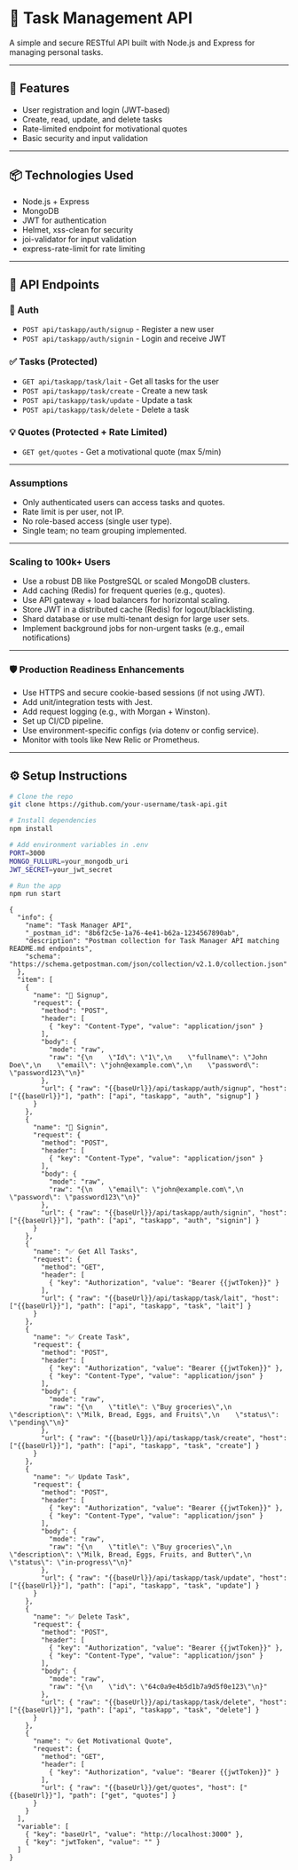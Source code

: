 # 📝 Task Management API

A simple and secure RESTful API built with Node.js and Express for managing personal tasks.

---

## 🚀 Features

- User registration and login (JWT-based)
- Create, read, update, and delete tasks
- Rate-limited endpoint for motivational quotes
- Basic security and input validation

---

## 📦 Technologies Used

- Node.js + Express
- MongoDB
- JWT for authentication
- Helmet, xss-clean for security
- joi-validator for input validation
- express-rate-limit for rate limiting

---

## 📁 API Endpoints

### 🔐 Auth
- `POST api/taskapp/auth/signup` - Register a new user
- `POST api/taskapp/auth/signin` - Login and receive JWT

### ✅ Tasks (Protected)
- `GET api/taskapp/task/lait` - Get all tasks for the user
- `POST api/taskapp/task/create` - Create a new task
- `POST api/taskapp/task/update` - Update a task
- `POST api/taskapp/task/delete` - Delete a task

### 💡 Quotes (Protected + Rate Limited)
- `GET get/quotes` - Get a motivational quote (max 5/min)

---
### Assumptions
- Only authenticated users can access tasks and quotes.
- Rate limit is per user, not IP.
- No role-based access (single user type).
- Single team; no team grouping implemented.

---

### Scaling to 100k+ Users
- Use a robust DB like PostgreSQL or scaled MongoDB clusters.
- Add caching (Redis) for frequent queries (e.g., quotes).
- Use API gateway + load balancers for horizontal scaling.
- Store JWT in a distributed cache (Redis) for logout/blacklisting.
- Shard database or use multi-tenant design for large user sets.
- Implement background jobs for non-urgent tasks (e.g., email notifications)

---

### 🛡️ Production Readiness Enhancements
- Use HTTPS and secure cookie-based sessions (if not using JWT).
- Add unit/integration tests with Jest.
- Add request logging (e.g., with Morgan + Winston).
- Set up CI/CD pipeline.
- Use environment-specific configs (via dotenv or config service).
- Monitor with tools like New Relic or Prometheus.

---

## ⚙️ Setup Instructions

```bash
# Clone the repo
git clone https://github.com/your-username/task-api.git

# Install dependencies
npm install

# Add environment variables in .env
PORT=3000
MONGO_FULLURL=your_mongodb_uri
JWT_SECRET=your_jwt_secret

# Run the app
npm run start

```
```Postman collection json
{
  "info": {
    "name": "Task Manager API",
    "_postman_id": "8b6f2c5e-1a76-4e41-b62a-1234567890ab",
    "description": "Postman collection for Task Manager API matching README.md endpoints",
    "schema": "https://schema.getpostman.com/json/collection/v2.1.0/collection.json"
  },
  "item": [
    {
      "name": "🔐 Signup",
      "request": {
        "method": "POST",
        "header": [
          { "key": "Content-Type", "value": "application/json" }
        ],
        "body": {
          "mode": "raw",
          "raw": "{\n    \"Id\": \"1\",\n    \"fullname\": \"John Doe\",\n    \"email\": \"john@example.com\",\n    \"password\": \"password123\"\n}"
        },
        "url": { "raw": "{{baseUrl}}/api/taskapp/auth/signup", "host": ["{{baseUrl}}"], "path": ["api", "taskapp", "auth", "signup"] }
      }
    },
    {
      "name": "🔐 Signin",
      "request": {
        "method": "POST",
        "header": [
          { "key": "Content-Type", "value": "application/json" }
        ],
        "body": {
          "mode": "raw",
          "raw": "{\n    \"email\": \"john@example.com\",\n    \"password\": \"password123\"\n}"
        },
        "url": { "raw": "{{baseUrl}}/api/taskapp/auth/signin", "host": ["{{baseUrl}}"], "path": ["api", "taskapp", "auth", "signin"] }
      }
    },
    {
      "name": "✅ Get All Tasks",
      "request": {
        "method": "GET",
        "header": [
          { "key": "Authorization", "value": "Bearer {{jwtToken}}" }
        ],
        "url": { "raw": "{{baseUrl}}/api/taskapp/task/lait", "host": ["{{baseUrl}}"], "path": ["api", "taskapp", "task", "lait"] }
      }
    },
    {
      "name": "✅ Create Task",
      "request": {
        "method": "POST",
        "header": [
          { "key": "Authorization", "value": "Bearer {{jwtToken}}" },
          { "key": "Content-Type", "value": "application/json" }
        ],
        "body": {
          "mode": "raw",
          "raw": "{\n    \"title\": \"Buy groceries\",\n    \"description\": \"Milk, Bread, Eggs, and Fruits\",\n    \"status\": \"pending\"\n}"
        },
        "url": { "raw": "{{baseUrl}}/api/taskapp/task/create", "host": ["{{baseUrl}}"], "path": ["api", "taskapp", "task", "create"] }
      }
    },
    {
      "name": "✅ Update Task",
      "request": {
        "method": "POST",
        "header": [
          { "key": "Authorization", "value": "Bearer {{jwtToken}}" },
          { "key": "Content-Type", "value": "application/json" }
        ],
        "body": {
          "mode": "raw",
          "raw": "{\n    \"title\": \"Buy groceries\",\n    \"description\": \"Milk, Bread, Eggs, Fruits, and Butter\",\n    \"status\": \"in-progress\"\n}"
        },
        "url": { "raw": "{{baseUrl}}/api/taskapp/task/update", "host": ["{{baseUrl}}"], "path": ["api", "taskapp", "task", "update"] }
      }
    },
    {
      "name": "✅ Delete Task",
      "request": {
        "method": "POST",
        "header": [
          { "key": "Authorization", "value": "Bearer {{jwtToken}}" },
          { "key": "Content-Type", "value": "application/json" }
        ],
        "body": {
          "mode": "raw",
          "raw": "{\n    \"id\": \"64c0a9e4b5d1b7a9d5f0e123\"\n}"
        },
        "url": { "raw": "{{baseUrl}}/api/taskapp/task/delete", "host": ["{{baseUrl}}"], "path": ["api", "taskapp", "task", "delete"] }
      }
    },
    {
      "name": "💡 Get Motivational Quote",
      "request": {
        "method": "GET",
        "header": [
          { "key": "Authorization", "value": "Bearer {{jwtToken}}" }
        ],
        "url": { "raw": "{{baseUrl}}/get/quotes", "host": ["{{baseUrl}}"], "path": ["get", "quotes"] }
      }
    }
  ],
  "variable": [
    { "key": "baseUrl", "value": "http://localhost:3000" },
    { "key": "jwtToken", "value": "" }
  ]
}

```
